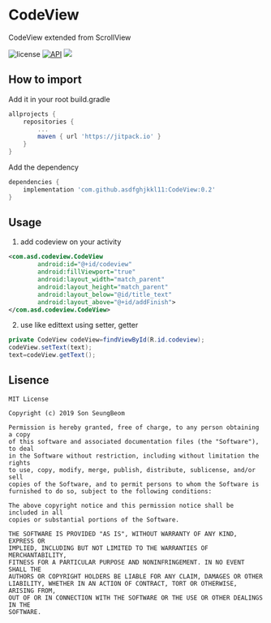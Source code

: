 # CodeView
CodeView extended from ScrollView

![license](https://img.shields.io/badge/license-MIT%20License-blue.svg)
[![API](https://img.shields.io/badge/API-21%2B-brightgreen.svg?style=flat)](https://android-arsenal.com/api?level=21)
[![](https://jitpack.io/v/asdfghjkkl11/CodeView.svg)](https://jitpack.io/#asdfghjkkl11/CodeView)

## How to import
Add it in your root build.gradle
```gradle
allprojects {
	repositories {
		...
		maven { url 'https://jitpack.io' }
	}
}
```
Add the dependency
```gradle
dependencies {
	implementation 'com.github.asdfghjkkl11:CodeView:0.2'
}
```

## Usage
1. add codeview on your activity
```xml
<com.asd.codeview.CodeView
        android:id="@+id/codeview"
        android:fillViewport="true"
        android:layout_width="match_parent"
        android:layout_height="match_parent"
        android:layout_below="@id/title_text"
        android:layout_above="@+id/addFinish">
</com.asd.codeview.CodeView>
```
2. use like edittext using setter, getter
```java
private CodeView codeView=findViewById(R.id.codeview);
codeView.setText(text);
text=codeView.getText();
```
## Lisence
```lisence
MIT License

Copyright (c) 2019 Son SeungBeom

Permission is hereby granted, free of charge, to any person obtaining a copy
of this software and associated documentation files (the "Software"), to deal
in the Software without restriction, including without limitation the rights
to use, copy, modify, merge, publish, distribute, sublicense, and/or sell
copies of the Software, and to permit persons to whom the Software is
furnished to do so, subject to the following conditions:

The above copyright notice and this permission notice shall be included in all
copies or substantial portions of the Software.

THE SOFTWARE IS PROVIDED "AS IS", WITHOUT WARRANTY OF ANY KIND, EXPRESS OR
IMPLIED, INCLUDING BUT NOT LIMITED TO THE WARRANTIES OF MERCHANTABILITY,
FITNESS FOR A PARTICULAR PURPOSE AND NONINFRINGEMENT. IN NO EVENT SHALL THE
AUTHORS OR COPYRIGHT HOLDERS BE LIABLE FOR ANY CLAIM, DAMAGES OR OTHER
LIABILITY, WHETHER IN AN ACTION OF CONTRACT, TORT OR OTHERWISE, ARISING FROM,
OUT OF OR IN CONNECTION WITH THE SOFTWARE OR THE USE OR OTHER DEALINGS IN THE
SOFTWARE.

```
